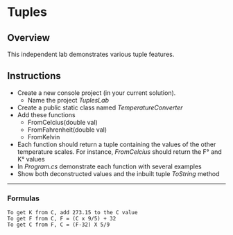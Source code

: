 ﻿# Tuples

## Overview
This independent lab demonstrates various tuple features.

## Instructions

- Create a new console project (in your current solution).
    -  Name the project *TuplesLab*
- Create a public static class named *TemperatureConverter*
- Add these functions
    - FromCelcius(double val)
    - FromFahrenheit(double val)
    - FromKelvin
- Each function should return a tuple containing the values of the other temperature scales.
For instance, *FromCelcius* should return the F&deg; and K&deg; values
- In *Program.cs* demonstrate each function with several examples
- Show both deconstructed values and the inbuilt tuple *ToString* method
---
### Formulas

```
To get K from C, add 273.15 to the C value
To get F from C, F = (C x 9/5) + 32
To get C from F, C = (F-32) X 5/9
```

